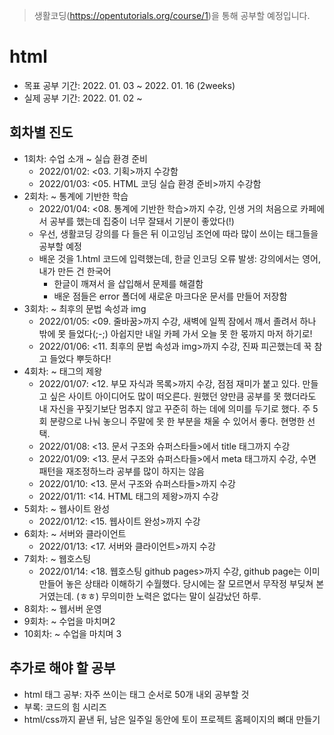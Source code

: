 > 생활코딩(https://opentutorials.org/course/1)을 통해 공부할 예정입니다.

# html

- 목표 공부 기간: 2022. 01. 03 ~ 2022. 01. 16 (2weeks)
- 실제 공부 기간: 2022. 01. 02 ~ 

## 회차별 진도
- 1회차: 수업 소개 ~ 실습 환경 준비
    - 2022/01/02: <03. 기획>까지 수강함
    - 2022/01/03: <05. HTML 코딩 실습 환경 준비>까지 수강함
- 2회차: ~ 통계에 기반한 학습
    - 2022/01/04: <08. 통계에 기반한 학습>까지 수강, 인생 거의 처음으로 카페에서 공부를 했는데 집중이 너무 잘돼서 기분이 좋았다(!)
    - 우선, 생활코딩 강의를 다 들은 뒤 이고잉님 조언에 따라 많이 쓰이는 태그들을 공부할 예정
    - 배운 것을 1.html 코드에 입력했는데, 한글 인코딩 오류 발생: 강의에서는 영어, 내가 만든 건 한국어
        - 한글이 깨져서 <meta charset="utf-8">을 삽입해서 문제를 해결함
        - 배운 점들은 error 폴더에 새로운 마크다운 문서를 만들어 저장함
- 3회차: ~ 최후의 문법 속성과 img
    - 2022/01/05: <09. 줄바꿈>까지 수강, 새벽에 일찍 잠에서 깨서 졸려서 하나 밖에 못 들었다(;-;) 아쉽지만 내일 카페 가서 오늘 못 한 몫까지 마저 하기로!
    - 2022/01/06: <11. 최후의 문법 속성과 img>까지 수강, 진짜 피곤했는데 꾹 참고 들었다 뿌듯하다!
- 4회차: ~ 태그의 제왕
    - 2022/01/07: <12. 부모 자식과 목록>까지 수강, 점점 재미가 붙고 있다. 만들고 싶은 사이트 아이디어도 많이 떠오른다. 원했던 양만큼 공부를 못 했더라도 내 자신을 꾸짖기보단 멈추지 않고 꾸준히 하는 데에 의미를 두기로 했다. 주 5회 분량으로 나눠 놓으니 주말에 못 한 부분을 채울 수 있어서 좋다. 현명한 선택.
    - 2022/01/08: <13. 문서 구조와 슈퍼스타들>에서 title 태그까지 수강
    - 2022/01/09: <13. 문서 구조와 슈퍼스타들>에서 meta 태그까지 수강, 수면 패턴을 재조정하느라 공부를 많이 하지는 않음
    - 2022/01/10: <13. 문서 구조와 슈퍼스타들>까지 수강
    - 2022/01/11: <14. HTML 태그의 제왕>까지 수강
- 5회차: ~ 웹사이트 완성
    - 2022/01/12: <15. 웹사이트 완성>까지 수강
- 6회차: ~ 서버와 클라이언트
    - 2022/01/13: <17. 서버와 클라이언트>까지 수강
- 7회차: ~ 웹호스팅
    - 2022/01/14: <18. 웹호스팅 github pages>까지 수강, github page는 이미 만들어 놓은 상태라 이해하기 수월했다. 당시에는 잘 모르면서 무작정 부딪쳐 본 거였는데. (ㅎㅎ) 무의미한 노력은 없다는 말이 실감났던 하루.
- 8회차: ~ 웹서버 운영
- 9회차: ~ 수업을 마치며2
- 10회차: ~ 수업을 마치며 3

## 추가로 해야 할 공부
- html 태그 공부: 자주 쓰이는 태그 순서로 50개 내외 공부할 것
- 부록: 코드의 힘 시리즈
- html/css까지 끝낸 뒤, 남은 일주일 동안에 토이 프로젝트 홈페이지의 뼈대 만들기